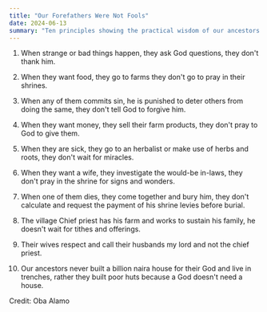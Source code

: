```yaml
---
title: "Our Forefathers Were Not Fools"
date: 2024-06-13
summary: "Ten principles showing the practical wisdom of our ancestors."
---
```




1. When strange or bad things happen, they ask God questions, they don't thank him.

2. When they want food, they go to farms they don't go to pray in their shrines.

3. When any of them commits sin, he is punished to deter others from doing the same, they don't tell God to forgive him.

4. When they want money, they sell their farm products, they don't pray to God to give them.

5. When they are sick, they go to an herbalist or make use of herbs and roots, they don't wait for miracles.

6. When they want a wife, they investigate the would-be in-laws, they don't pray in the shrine for signs and wonders.

7. When one of them dies, they come together and bury him, they don't calculate and request the payment of his shrine levies before burial.

8. The village Chief priest has his farm and works to sustain his family, he doesn't wait for tithes and offerings.

9. Their wives respect and call their husbands my lord and not the chief priest.

10. Our ancestors never built a billion naira house for their God and live in trenches, rather they built poor huts because a God doesn't need a house.

Credit: Oba Alamo

